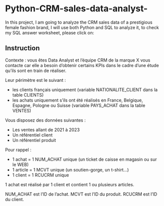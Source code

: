 # Python-CRM-sales-data-analyst-

In this project, I am going to analyze the CRM sales data of a prestigious female fashion brand, I will use both Python and SQL to analyze it, to check my SQL answer worksheet, please click on: 

## Instruction 

Contexte : vous êtes Data Analyst et l’équipe CRM de la marque X vous contacte car elle a besoin d’obtenir certains KPIs dans le cadre d’une étude qu’ils sont en train de réaliser.

Leur périmètre est le suivant :
- les clients français uniquement (variable NATIONALITE_CLIENT dans la table CLIENTS)
- les achats uniquement s’ils ont été réalisés en France, Belgique, Espagne, Pologne ou Suisse (variable PAYS_ACHAT dans la table VENTES)

Vous disposez des données suivantes :
- Les ventes allant de 2021 à 2023
- Un référentiel client
- Un référentiel produit

Pour rappel :
- 1 achat = 1 NUM_ACHAT unique (un ticket de caisse en magasin ou sur le WEB)
- 1 article = 1 MCVT unique (un soutien-gorge, un t-shirt…)
- 1 client = 1 RCUCRM unique

1 achat est réalisé par 1 client et contient 1 ou plusieurs articles.

NUM_ACHAT est l’ID de l’achat. MCVT est l’ID du produit. RCUCRM est l’ID du client.
